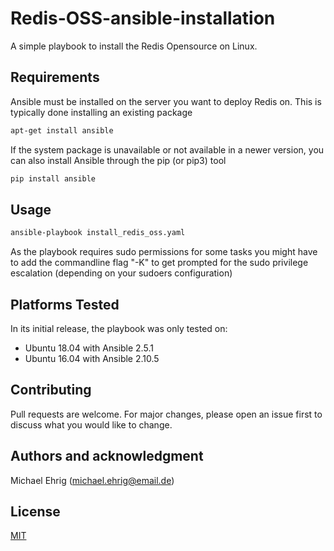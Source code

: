 # Redis-OSS-ansible-installation
A simple playbook to install the Redis Opensource on Linux. 

## Requirements
Ansible must be installed on the server you want to deploy Redis on. This is typically done installing an existing package

```bash
apt-get install ansible
```

If the system package is unavailable or not available in a newer version, you can also install Ansible through the pip (or pip3) tool

```bash
pip install ansible
```

## Usage
```bash
ansible-playbook install_redis_oss.yaml
```
As the playbook requires sudo permissions for some tasks you might have to add the commandline flag "-K" to get prompted for the sudo privilege escalation (depending on your sudoers configuration)

## Platforms Tested
In its initial release, the playbook was only tested on:
- Ubuntu 18.04 with Ansible 2.5.1
- Ubuntu 16.04 with Ansible 2.10.5

## Contributing
Pull requests are welcome. For major changes, please open an issue first to discuss what you would like to change.

## Authors and acknowledgment
Michael Ehrig (michael.ehrig@email.de)

## License
[MIT](https://choosealicense.com/licenses/mit/)
